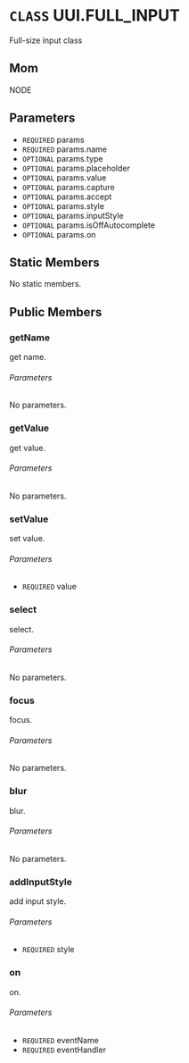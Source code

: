 # `CLASS` UUI.FULL_INPUT
Full-size input class

## Mom
NODE

## Parameters
* `REQUIRED` params 
* `REQUIRED` params.name 
* `OPTIONAL` params.type 
* `OPTIONAL` params.placeholder 
* `OPTIONAL` params.value 
* `OPTIONAL` params.capture 
* `OPTIONAL` params.accept 
* `OPTIONAL` params.style 
* `OPTIONAL` params.inputStyle 
* `OPTIONAL` params.isOffAutocomplete 
* `OPTIONAL` params.on 

## Static Members
No static members.

## Public Members

### getName
get name.
###### Parameters
No parameters.

### getValue
get value.
###### Parameters
No parameters.

### setValue
set value.
###### Parameters
* `REQUIRED` value

### select
select.
###### Parameters
No parameters.

### focus
focus.
###### Parameters
No parameters.

### blur
blur.
###### Parameters
No parameters.

### addInputStyle
add input style.
###### Parameters
* `REQUIRED` style

### on
on.
###### Parameters
* `REQUIRED` eventName
* `REQUIRED` eventHandler
